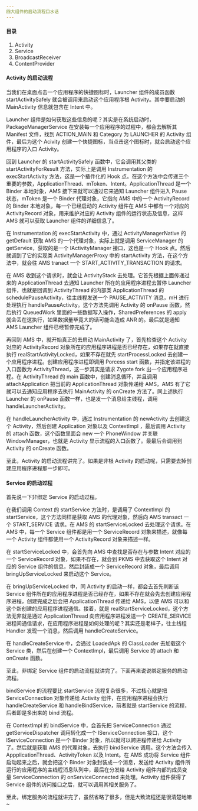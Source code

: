 ```yaml
---
四大组件的启动流程口水话
---
```


#### 目录

1. Activity
2. Service
3. BroadcastReceiver
4. ContentProvider

#### Activity 的启动流程

当我们在桌面点击一个应用程序的快捷图标时，Launcher 组件的成员函数 startActivitySafely 就会被调用来启动这个应用程序根 Activity。其中要启动的 MainActivity 信息就包含在 Intent 中。

Launcher 组件是如何获取这些信息的呢？其实是在系统启动时，PackageManagerService 在安装每一个应用程序的过程中，都会去解析其 Manifest 文件，找到 ACTION_MAIN 和 Category 为 LAUNCHER 的 Activity 组件，最后为这个 Acivity 创建一个快捷图标，当点击这个图标时，就会启动这个应用程序的入口 Activity。

回到 Launcher 的 startActivitySafely 函数中，它会调用其父类的 startActivityForResult 方法，实际上是调用 Instrumentation 的 execStartActivity 方法，这是一个插件化的 Hook 点。在这个方法中会传递三个重要的参数，ApplicationThread、mToken、Intent。ApplicationThread 是一个 Binder 本地对象，AMS 接下来就可以通过它来通知 Launcher 组件进入 Pause 状态，mToken 是一个 Binder 代理对象，它指向 AMS 中的一个 ActivityRecord 的 Binder 本地对象，每一个已经启动的 Activity 组件在 AMS 中都有一个对应的 ActivityRecord 对象，用来维护对应的 Activity 组件的运行状态及信息，这样 AMS 就可以获取 Launcher 组件的详细信息了。

在 Instrumentation 的 execStartActivity 中，通过 ActivityManagerNative 的 getDefault 获取 AMS 的一个代理对象，实际上就是调用 ServiceManager 的 getService，获取的是一个 IActivityManager 接口，这也是一个 Hook 点。然后就调到了它的实现类 ActivityManagerProxy 中的 startActivity 方法，在这个方法中，就会往 AMS tranact 一个 START_ACTIVITY_TRANSACTION 的请求。

在 AMS 收到这个请求时，就会让 ActivityStack 去处理。它首先根据上面传递过来的 ApplicationThread 去通知 Launcher 所在的应用程序进程去暂停 Launcher 组件，也就是回调到 ActivityThread 的内部类 ApplicationThread 的 schedulePauseActivity，往主线程发送一个 PAUSE_ACTIVITY 消息，mH 进行处理执行 handlePauseActivity。这个方法先调用 Activity 的 onPause 函数，然后执行 QueuedWork 里面的一些数据写入操作，SharedPreferences 的 apply 就会丢在这执行，如果数据量毕竟大的话可能会造成 ANR 的。最后就是通知 AMS Launcher 组件已经暂停完成了。

再回到 AMS 中，就开始真正的去启动 MainActivity 了，首先检查这个 Activity 对应的 ActivityRecord 对象所在的应用程序进程是否已经存在，如果存在就直接执行 realStartActivityLocked，如果不存在就先 startProcessLocked 去创建一个应用程序进程。创建应用程序进程即调用 Porcess start 函数，并指定该进程的入口函数为 ActivityThread，这一步其实是请求 Zygote fork 出一个应用程序进程。在 ActivityThread 的 main 函数中，创建消息循环，并且调用 attachApplication 把当前的 ApplicationThread 对象传递给 AMS，AMS 有了它就可以去通知应用程序去执行 MainActivity 的 onCreate 方法了。同上述执行 Launcher 的 onPause 函数一样，也是发一个消息给主线程，调用 handleLauncherActivity。

在 handleLauncherActivity 中，通过 Instrumentation 的 newActivity 去创建这个 Activity，然后创建 Application 对象以及 ContextImpl ，最后调用 Activity 的 attach 函数，这个函数里面会 new 一个 PhoneWindow 并关联 WindowManager，也就是 Activity 显示流程的入口函数了。最最后会调用到 Activity 的 onCreate 函数。

至此，Activity 的启动流程讲完了。如果是非根 Activity 的启动呢，只需要去掉创建应用程序进程那一步即可。

#### Service 的启动过程

首先说一下非绑定 Service 的启动过程。

在我们调用 Context 的 startService 方法时，是调用了 ContextImpl 的 startService，这个方法同样是获取 AMS 的代理对象，然后向 AMS transact 一个 START_SERVICE 请求。在 AMS 的 startServiceLocked 去处理这个请求。在 AMS 中，每一个 Service 组件都是用一个 ServiceRecord 对象来描述，就像每一个 Activity 组件都使用一个 ActivityRecord 对象来描述一样。

在 startServiceLocked 中，会首先向 AMS 中查找是否存在与参数 Intent 对应的一个 ServiceRecord 对象，如果不存在，就会到 PKMS 中去获取这个 Intent 对应的 Service 组件的信息，然后封装成一个 ServiceRecord 对象，最后调用 bringUpServiceLocked 来启动这个 Service。

在 bringUpServiceLocked 中，同 Activity 的启动一样，都会去首先判断该 Service 组件所在的应用程序进程是否已经存在，如果不存在就会先去创建应用程序进程，创建完成之后会把 ApplicationThread 传递给 AMS，以便 AMS 可以和这个新创建的应用程序进程通信。接着，就是 realStartServiceLocked，这个方法无非就是通过 ApplicationThread 向应用程序进程发送一个 CREATE_SERVICE 进程间通信请求，在应用程序进程是如何处理的呢？其实还是老样子，往主线程 Handler 发现一个消息，然后调用 handleCreateService。

在 handleCreateService 中，会通过 LoadedApk 的 ClassLoader 去加载这个 Service 类，然后在创建一个 ContextImpl，最后调用 Service 的 attach 和 onCreate 函数。

至此，非绑定 Service 组件的启动流程就讲完了。下面再来说说绑定服务的启动流程。

bindService 的流程要比 startService 流程复杂很多，不过核心就是把 ServiceConnection 对象传递给 Activity 组件，在应用程序进程会执行 handleCreateService 和 handleBindService，前者就是 startService 的流程，后者即是多出来的 bind 流程。

在 ContextImpl 的 bindService 中，会首先把 ServiceConnection 通过 getServiceDispatcher 调用转化成一个 IServiceConnection 接口，这个 IServiceConnection 是一个 Binder 对象，所以就可以跨进程传递给 Activity 了。然后就是获取 AMS 的代理对象，去执行 bindService 调用。这个方法会传入 AppplicationThread、ActivityToken 以及 Intent。在 AMS 成功将 Service 组件启动起来之后，就会把这个 Binder 对象封装成一个消息，发送给 Activity 组件所运行的应用程序的主线程消息队列中，最后在分发给 Activity 组件内部的成员变量 ServiceConnection 的 onServiceConnected 来处理。Activity 组件获得了 Service 组件的访问接口之后，就可以调用其相关服务了。

至此，绑定服务的流程就讲完了，虽然省略了很多，但是大致流程还是很清楚地嘛~